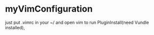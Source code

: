 # myVimConfiguration
just put .vimrc in your ~/
and open vim to run PluginInstall(need Vundle installed),
